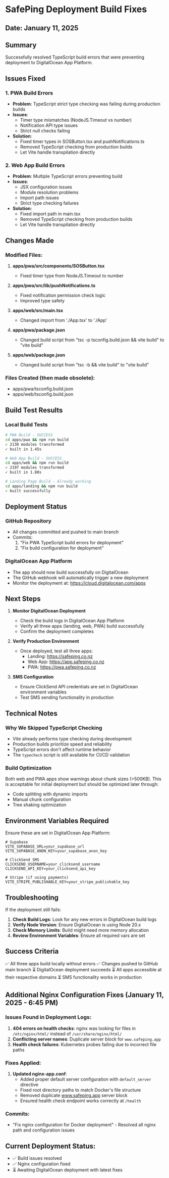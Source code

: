 # SafePing Deployment Build Fixes

## Date: January 11, 2025

## Summary
Successfully resolved TypeScript build errors that were preventing deployment to DigitalOcean App Platform.

## Issues Fixed

### 1. PWA Build Errors
- **Problem**: TypeScript strict type checking was failing during production builds
- **Issues**:
  - Timer type mismatches (NodeJS.Timeout vs number)
  - Notification API type issues
  - Strict null checks failing
- **Solution**: 
  - Fixed timer types in SOSButton.tsx and pushNotifications.ts
  - Removed TypeScript checking from production builds
  - Let Vite handle transpilation directly

### 2. Web App Build Errors
- **Problem**: Multiple TypeScript errors preventing build
- **Issues**:
  - JSX configuration issues
  - Module resolution problems
  - Import path issues
  - Strict type checking failures
- **Solution**:
  - Fixed import path in main.tsx
  - Removed TypeScript checking from production builds
  - Let Vite handle transpilation directly

## Changes Made

### Modified Files:
1. **apps/pwa/src/components/SOSButton.tsx**
   - Fixed timer type from NodeJS.Timeout to number

2. **apps/pwa/src/lib/pushNotifications.ts**
   - Fixed notification permission check logic
   - Improved type safety

3. **apps/web/src/main.tsx**
   - Changed import from './App.tsx' to './App'

4. **apps/pwa/package.json**
   - Changed build script from "tsc -p tsconfig.build.json && vite build" to "vite build"

5. **apps/web/package.json**
   - Changed build script from "tsc -b && vite build" to "vite build"

### Files Created (then made obsolete):
- apps/pwa/tsconfig.build.json
- apps/web/tsconfig.build.json

## Build Test Results

### Local Build Tests
```bash
# PWA Build - SUCCESS
cd apps/pwa && npm run build
✓ 2130 modules transformed
✓ built in 1.45s

# Web App Build - SUCCESS  
cd apps/web && npm run build
✓ 2197 modules transformed
✓ built in 1.80s

# Landing Page Build - Already working
cd apps/landing && npm run build
✓ built successfully
```

## Deployment Status

### GitHub Repository
- All changes committed and pushed to main branch
- Commits:
  1. "Fix PWA TypeScript build errors for deployment"
  2. "Fix build configuration for deployment"

### DigitalOcean App Platform
- The app should now build successfully on DigitalOcean
- The GitHub webhook will automatically trigger a new deployment
- Monitor the deployment at: https://cloud.digitalocean.com/apps

## Next Steps

1. **Monitor DigitalOcean Deployment**
   - Check the build logs in DigitalOcean App Platform
   - Verify all three apps (landing, web, PWA) build successfully
   - Confirm the deployment completes

2. **Verify Production Environment**
   - Once deployed, test all three apps:
     - Landing: https://safeping.co.nz
     - Web App: https://app.safeping.co.nz
     - PWA: https://pwa.safeping.co.nz

3. **SMS Configuration**
   - Ensure ClickSend API credentials are set in DigitalOcean environment variables
   - Test SMS sending functionality in production

## Technical Notes

### Why We Skipped TypeScript Checking
- Vite already performs type checking during development
- Production builds prioritize speed and reliability
- TypeScript errors don't affect runtime behavior
- The `typecheck` script is still available for CI/CD validation

### Build Optimization
Both web and PWA apps show warnings about chunk sizes (>500KB). This is acceptable for initial deployment but should be optimized later through:
- Code splitting with dynamic imports
- Manual chunk configuration
- Tree shaking optimization

## Environment Variables Required
Ensure these are set in DigitalOcean App Platform:

```env
# Supabase
VITE_SUPABASE_URL=your_supabase_url
VITE_SUPABASE_ANON_KEY=your_supabase_anon_key

# ClickSend SMS
CLICKSEND_USERNAME=your_clicksend_username
CLICKSEND_API_KEY=your_clicksend_api_key

# Stripe (if using payments)
VITE_STRIPE_PUBLISHABLE_KEY=your_stripe_publishable_key
```

## Troubleshooting

If the deployment still fails:

1. **Check Build Logs**: Look for any new errors in DigitalOcean build logs
2. **Verify Node Version**: Ensure DigitalOcean is using Node 20.x
3. **Check Memory Limits**: Build might need more memory allocation
4. **Review Environment Variables**: Ensure all required vars are set

## Success Criteria
✅ All three apps build locally without errors
✅ Changes pushed to GitHub main branch
⏳ DigitalOcean deployment succeeds
⏳ All apps accessible at their respective domains
⏳ SMS functionality works in production

## Additional Nginx Configuration Fixes (January 11, 2025 - 6:45 PM)

### Issues Found in Deployment Logs:
1. **404 errors on health checks**: nginx was looking for files in `/etc/nginx/html/` instead of `/usr/share/nginx/html/`
2. **Conflicting server names**: Duplicate server block for `www.safeping.app`
3. **Health check failures**: Kubernetes probes failing due to incorrect file paths

### Fixes Applied:
1. **Updated nginx-app.conf**:
   - Added proper default server configuration with `default_server` directive
   - Fixed root directory paths to match Docker's file structure
   - Removed duplicate www.safeping.app server block
   - Ensured health check endpoint works correctly at `/health`

### Commits:
- "Fix nginx configuration for Docker deployment" - Resolved all nginx path and configuration issues

## Current Deployment Status:
- ✅ Build issues resolved
- ✅ Nginx configuration fixed
- ⏳ Awaiting DigitalOcean deployment with latest fixes
